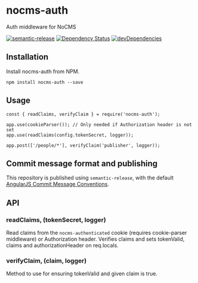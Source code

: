 # nocms-auth

Auth middleware for NoCMS

[![semantic-release](https://img.shields.io/badge/%20%20%F0%9F%93%A6%F0%9F%9A%80-semantic--release-e10079.svg)](https://github.com/semantic-release/semantic-release)
[![Dependency Status](https://david-dm.org/miles-no/nocms-auth.svg)](https://david-dm.org/miles-no/nocms-auth)
[![devDependencies](https://david-dm.org/miles-no/nocms-auth/dev-status.svg)](https://david-dm.org/miles-no/nocms-auth?type=dev)


## Installation

Install nocms-auth from NPM. 

```
npm install nocms-auth --save
```

## Usage

```
const { readClaims, verifyClaim } = require('nocms-auth');

app.use(cookieParser()); // Only needed if Authorization header is not set
app.use(readClaims(config.tokenSecret, logger));

app.post(['/people/*'], verifyClaim('publisher', logger));

```

## Commit message format and publishing

This repository is published using `semantic-release`, with the default [AngularJS Commit Message Conventions](https://docs.google.com/document/d/1QrDFcIiPjSLDn3EL15IJygNPiHORgU1_OOAqWjiDU5Y/edit).

## API

### readClaims, (tokenSecret, logger)
Read claims from the ``nocms-authenticated`` cookie (requires cookie-parser middleware) or Authorization header. Verifies claims and sets tokenValid, claims and authorizationHeader on req.locals.

### verifyClaim, (claim, logger)
Method to use for ensuring tokenValid and given claim is true.
